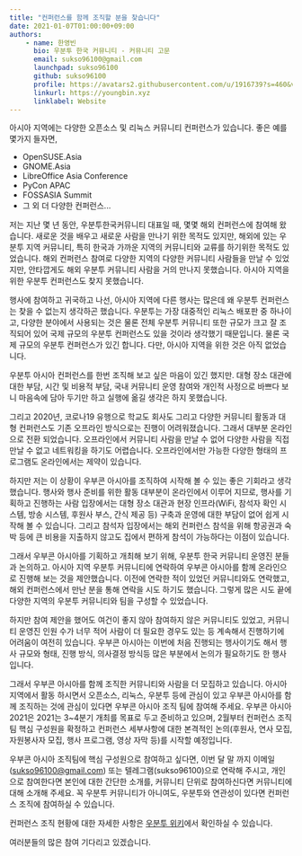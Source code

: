 ```yaml
---
title: "컨퍼런스를 함께 조직할 분을 찾습니다"
date: 2021-01-07T01:00:00+09:00
authors:
    - name: 한영빈
      bio: 우분투 한국 커뮤니티 - 커뮤니티 고문
      email: sukso96100@gmail.com
      launchpad: sukso96100
      github: sukso96100
      profile: https://avatars2.githubusercontent.com/u/1916739?s=460&v=4
      linkurl: https://youngbin.xyz
      linklabel: Website
---
```


아시아 지역에는 다양한 오픈소스 및 리눅스 커뮤니티 컨퍼런스가 있습니다. 좋은 예를 몇가지 들자면,
- OpenSUSE.Asia
- GNOME.Asia
- LibreOffice Asia Conference 
- PyCon APAC
- FOSSASIA Summit
- 그 외 더 다양한 컨퍼런스...

저는 지난 몇 년 동안, 우분투한국커뮤니티 대표일 때, 몇몇 해외 컨퍼런스에 참여해 왔습니다. 
새로운 것을 배우고 새로운 사람을 만나기 위한 목적도 있지만, 해외에 있는 우분투 지역 커뮤니티, 특히 한국과 가까운 지역의 커뮤니티와 교류를 하기위한 목적도 있었습니다. 해외 컨퍼런스 참여로 다양한 지역의 다양한 커뮤니티 사람들을 만날 수 있었지만, 안타깝게도 해외 우분투 커뮤니티 사람을 거의 만나지 못했습니다. 아시아 지역을 위한 우분투 컨퍼런스도 찾지 못했습니다.

행사에 참여하고 귀국하고 나선, 아시아 지역에 다른 행사는 많은데 왜 우분투 컨퍼런스는 찾을 수 없는지 생각하곤 했습니다. 
우분투는 가장 대중적인 리눅스 배포판 중 하나이고, 다양한 분야에서 사용되는 것은 물론 전체 우분투 커뮤니티 또한 규모가 크고 잘 조직되어 있어 국제 규모의 우분투 컨퍼런스도 있을 것이라 생각했기 때문입니다. 물론 국제 규모의 우분투 컨퍼런스가 있긴 합니다. 다만, 아시아 지역을 위한 것은 아직 없었습니다.

우분투 아시아 컨퍼런스를 한번 조직해 보고 싶은 마음이 있긴 했지만. 대형 장소 대관에 대한 부담, 시간 및 비용적 부담, 국내 커뮤니티 운영 참여와 개인적 사정으로 바쁘다 보니 마음속에 담아 두기만 하고 실행에 옮길 생각은 하지 못했습니다.

그리고 2020년, 코로나19 유행으로 학교도 회사도 그리고 다양한 커뮤니티 활동과 대형 컨퍼런스도 기존 오프라인 방식으로는 진행이 어려워졌습니다. 그래서 대부분 온라인으로 전환 되었습니다. 오프라인에서 커뮤니티 사람을 만날 수 없어 다양한 사람을 직접 만날 수 없고 네트워킹을 하기도 어렵습니다. 오프라인에서만 가능한 다양한 형태의 프로그램도 온라인에서는 제약이 있습니다.

하지만 저는 이 상황이 우부콘 아시아를 조직하여 시작해 볼 수 있는 좋은 기회라고 생각했습니다. 행사와 행사 준비를 위한 활동 대부분이 온라인에서 이루어 지므로, 행사를 기획하고 진행하는 사람 입장에서는 대형 장소 대관과 현장 인프라(WiFi, 참석자 확인 시스템, 방송 시스템, 후원사 부스, 간식 제공 등) 구축과 운영에 대한 부담이 없어 쉽게 시작해 볼 수 있습니다. 그리고 참석자 입장에서는 해외 컨퍼런스 참석을 위해 항공권과 숙박 등에 큰 비용을 지출하지 않고도 집에서 편하게 참석이 가능하다는 이점이 있습니다.

그래서 우부콘 아시아를 기획하고 개최해 보기 위해, 우분투 한국 커뮤니티 운영진 분들과 논의하고. 아시아 지역 우분투 커뮤니티에 연락하여 우부콘 아시아를 함께 온라인으로 진행해 보는 것을 제안했습니다. 이전에 연락한 적이 있었던 커뮤니티와도 연락했고, 해외 컨퍼런스에서 만난 분을 통해 연락을 시도 하기도 했습니다. 그렇게 많은 시도 끝에 다양한 지역의 우분투 커뮤니티와 팀을 구성할 수 있었습니다.

하지만 참여 제안을 했어도 여건이 좋지 않아 참여하지 않은 커뮤니티도 있었고, 커뮤니티 운영진 인원 수가 너무 적어 사람이 더 필요한 경우도 있는 등 계속해서 진행하기에 어려움이 여전히 있습니다. 우부콘 아시아는 이번에 처음 진행되는 행사이기도 해서 행사 규모와 형태, 진행 방식, 의사결정 방식등 많은 부분에서 논의가 필요하기도 한 행사입니다.

그래서 우부콘 아시아를 함께 조직한 커뮤니티와 사람을 더 모집하고 있습니다. 아시아 지역에서 활동 하시면서 오픈소스, 리눅스, 우분투 등에 관심이 있고 우부콘 아시아를 함께 조직하는 것에 관심이 있다면 우부콘 아시아 조직 팀에 참여해 주세요. 우부콘 아시아 2021은 2021는 3~4분기 개최를 목표로 두고 준비하고 있으며, 2월부터 컨퍼런스 조직팀 핵심 구성원을 확정하고 컨퍼런스 세부사항에 대한 본격적인 논의(후원사, 연사 모집, 자원봉사자 모집, 행사 프로그램, 영상 자막 등)를 시작할 예정입니다.

우부콘 아시아 조직팀에 핵심 구성원으로 참여하고 싶다면, 이번 달 말 까지 이메일(sukso96100@gmail.com) 또는 텔레그램(sukso96100)으로 연락해 주시고, 개인으로 참여한다면 본인에 대한 간단한 소개를, 커뮤니티 단위로 참여하신다면 커뮤니티에 대해 소개해 주세요. 꼭 우분투 커뮤니티가 아니여도, 우분투와 연관성이 있다면 컨퍼런스 조직에 참여하실 수 있습니다.

컨퍼런스 조직 현황에 대한 자세한 사항은 [우분투 위키](https://wiki.ubuntu.com/UbuconAsia/2021)에서 확인하실 수 있습니다.

여러분들의 많은 참여 기다리고 있겠습니다.